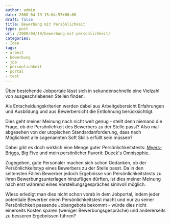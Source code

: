 ```yaml
---
author: admin
date: 2008-04-19 15:04:57+00:00
draft: false
title: Bewerbung mit Persönlichkeit
type: post
url: /2008/04/19/bewerbung-mit-personlichkeit/
categories:
- Idea
tags:
- arbeit
- bewerbung
- job
- persönlichkeit
- portal
- test
---
```


Über bestehende Jobportale lässt sich in sekundenschnelle eine Vielzahl von ausgeschriebenen Stellen finden.

Als Entscheidungskriterien werden dabei aus Arbeitgebersicht Erfahrungen und Ausbildung und aus Bewerbersicht  die Entlohnung berücksichtigt.

Dies geht meiner Meinung nach nicht weit genug - stellt denn niemand die Frage, ob die Persönlichkeit des Bewerbers zu der Stelle passt? Also mal abgesehen von der utopischen Standardanforderung, dass nach Möglichkeit alle sogenannten Soft Skills erfüllt sein müssen?

Dabei gibt es doch wirklich eine Menge guter Persönlichkeitstests: [Myers-Briggs](http://de.wikipedia.org/wiki/Myers-Briggs-Typindikator), [Big Five](http://de.wikipedia.org/wiki/Big_Five_%28Psychologie%29) und mein persönlicher Favorit: [Dueck's Omnisophie](http://www.omnisophie.com/lit_omnisophie.html).

Zugegeben, gute Personaler machen sich schon Gedanken, ob der Persönlichkeitstyp eines Bewerbers zu der Stelle passt. Da in den seltensten Fällen Bewerber jedoch Ergebnisse von Persönlichkeitstests zu ihren Bewerbungsunterlagen hinzufügen dürften, ist dies meiner Meinung nach erst während eines Vorstellungsgespräches sinnvoll möglich.

Wieso erledigt man dies nicht schon vorab in dem Jobportal, indem jeder potentiale Bewerber einen Persönlichkeitstest macht und nur zu seiner Persönlichkeit passende Jobangebote bekommt - würde dies nicht einerseits Kosten sparen (weniger Bewerbungsgespräche) und andererseits zu besseren Ergebnissen führen?
